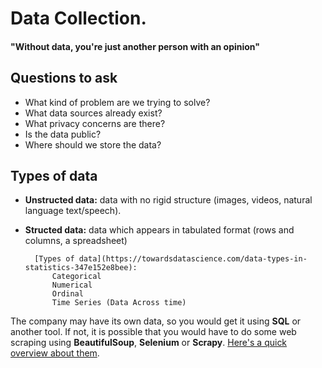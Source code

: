 # Data Collection.
#### "Without data, you're just another person with an opinion"

## Questions to ask
* What kind of problem are we trying to solve?
* What data sources already exist?
* What privacy concerns are there?
* Is the data public?
* Where should we store the data?

## Types of data
- **Unstructed data:** data with no rigid structure (images, videos, natural language text/speech).
- **Structed data:** data which appears in tabulated format (rows and columns, a spreadsheet)

        [Types of data](https://towardsdatascience.com/data-types-in-statistics-347e152e8bee):
            Categorical
            Numerical 
            Ordinal
            Time Series (Data Across time)

The company may have its own data, so you would get it using **SQL** or another tool. If not, it is possible that you would have to do some web scraping using **BeautifulSoup**, **Selenium** or **Scrapy**. [Here's a quick overview about them](https://www.youtube.com/watch?v=zucvHSQsKHA).
